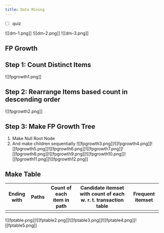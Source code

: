 ```yaml
---
title: Data Mining
---
```

- [ ] quiz

![[dm-1.png]]
![[dm-2.png]]
![[dm-3.png]]

## FP Growth
## Step 1: Count Distinct Items
![[fpgrowth1.png]]
## Step 2: Rearrange Items based count in descending order
![[fpgrowth2.png]]

## Step 3: Make FP Growth Tree
1. Make Null Root Node 
2. And make children sequentially
![[fpgrowth3.png]]![[fpgrowth4.png]]![[fpgrowth5.png]]![[fpgrowth6.png]]![[fpgrowth7.png]]![[fpgrowth8.png]]![[fpgrowth9.png]]![[fpgrowth10.png]]![[fpgrowth11.png]]![[fpgrowth12.png]]

## Make Table 


| Ending with | Paths | Count of each item in path | Candidate itemset with count of each w. r. t. transaction table | Frequent itemset |
| ----------- | ----- | -------------------------- | --------------------------------------------------------------- | ---------------- |
|             |       |                            |                                                                 |                  |
![[fptable.png]]![[fptable2.png]]![[fptable3.png]]![[fptable4.png]]![[fptable5.png]]